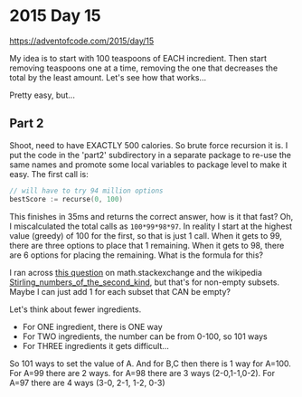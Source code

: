 # 2015 Day 15

https://adventofcode.com/2015/day/15

My idea is to start with 100 teaspoons of EACH incredient.  Then start removing
teaspoons one at a time, removing the one that decreases the total by the
least amount.  Let's see how that works...

Pretty easy, but...

## Part 2

Shoot, need to have EXACTLY 500 calories.  So brute force recursion it is. I
put the code in the 'part2' subdirectory in a separate package to re-use the
same names and promote some local variables to package level to make it easy.
The first call is:

```go
// will have to try 94 million options
bestScore := recurse(0, 100)
```

This finishes in 35ms and returns the correct answer, how is it that fast?
Oh, I miscalculated the total calls as `100*99*98*97`.   In reality I start
at the highest value (greedy) of 100 for the first, so that is just 1 call.
When it gets to 99, there are three options to place that 1 remaining.
When it gets to 98, there are 6 options for placing the remaining.  What
is the formula for this?

I ran across [this question](https://math.stackexchange.com/questions/541790/counting-ways-to-partition-a-set-into-fixed-number-of-subsets)
on math.stackexchange and the wikipedia 
[Stirling_numbers_of_the_second_kind](https://en.wikipedia.org/wiki/Stirling_numbers_of_the_second_kind),
but that's for non-empty subsets.   Maybe I can just add 1 for each subset 
that CAN be empty?

Let's think about fewer ingredients.

* For ONE ingredient, there is ONE way
* For TWO ingredients, the number can be from 0-100, so 101 ways
* For THREE ingredients it gets difficult...

So 101 ways to set the value of A.   And for B,C then
there is 1 way for A=100.  For A=99 there are 2 ways.
for A=98 there are 3 ways (2-0,1-1,0-2).  For A=97 there
are 4 ways (3-0, 2-1, 1-2, 0-3)